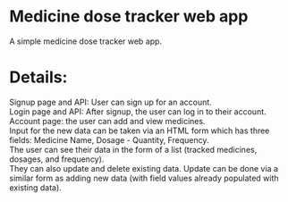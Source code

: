# Medicine dose tracker web app
A simple medicine dose tracker web app.
# Details:
Signup page and API: User can sign up for an account.<br>
Login page and API:  After signup, the user can log in to their account.<br>
Account page: the user can add and view medicines.<br>
Input for the new data can be taken via an HTML form which has three fields: Medicine Name, Dosage - Quantity, Frequency.<br>
The user can see their data in the form of a list (tracked medicines, dosages, and frequency).<br>
 They can also update and delete existing data. Update can be done via a similar form as adding new data (with field values already populated with existing data).
